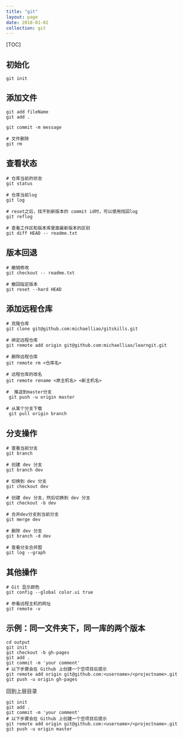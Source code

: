 ```yaml
---
title: "git"
layout: page
date: 2018-01-02
collection: git
---
```

[TOC]

## 初始化
```shell
git init
```

## 添加文件
```shell
git add fileName
git add .

git commit -m message

# 文件删除
git rm
```

## 查看状态

```shell
# 仓库当前的状态
git status

# 仓库当前log
git log

# reset之后，找不到新版本的 commit id时，可以使用找回log
git reflog

# 查看工作区和版本库里面最新版本的区别
git diff HEAD -- readme.txt
```
## 版本回退

```shell
# 撤销修改
git checkout -- readme.txt

# 撤回指定版本
git reset --hard HEAD
```
## 添加远程仓库

```shell
# 克隆仓库 
git clone git@github.com:michaelliao/gitskills.git

# 绑定远程仓库
git remote add origin git@github.com:michaelliao/learngit.git

# 删除远程仓库
git remote rm <仓库名>

# 远程仓库的改名
git remote rename <原主机名> <新主机名>

#  推送到master分支
 git push -u origin master

# 从某个分支下载
 git pull origin branch
```
## 分支操作

```shell
# 查看当前分支
git branch

# 创建 dev 分支
git branch dev

# 切换到 dev 分支
git checkout dev

# 创建 dev 分支，然后切换到 dev 分支
git checkout -b dev

# 合并dev分支到当前分支
git merge dev

# 删除 dev 分支
git branch -d dev

# 查看分支合并图
git log --graph
```

## 其他操作
```shell
# Git 显示颜色
git config --global color.ui true

# 参看远程主机的网址
git remote -v
```

## 示例：同一文件夹下，同一库的两个版本

```shell
cd output
git init
git checkout -b gh-pages
git add .
git commit -m 'your comment'
# 以下步骤会在 Github 上创建一个空项目后提示
git remote add origin git@github.com:<username>/<projectname>.git
git push -u origin gh-pages
```
回到上层目录

```shell
git init
git add .
git commit -m 'your comment'
# 以下步骤会在 Github 上创建一个空项目后提示
git remote add origin git@github.com:<username>/<projectname>.git
git push -u origin master
```